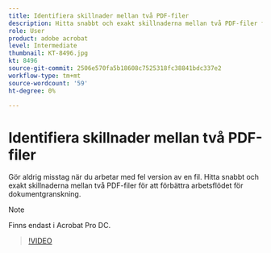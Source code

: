 ```yaml
---
title: Identifiera skillnader mellan två PDF-filer
description: Hitta snabbt och exakt skillnaderna mellan två PDF-filer för att förbättra arbetsflödet för dokumentgranskning
role: User
product: adobe acrobat
level: Intermediate
thumbnail: KT-8496.jpg
kt: 8496
source-git-commit: 2506e570fa5b18608c7525318fc38841bdc337e2
workflow-type: tm+mt
source-wordcount: '59'
ht-degree: 0%

---
```


# Identifiera skillnader mellan två PDF-filer

Gör aldrig misstag när du arbetar med fel version av en fil. Hitta snabbt och exakt skillnaderna mellan två PDF-filer för att förbättra arbetsflödet för dokumentgranskning.

>[!NOTE]
>
>Finns endast i Acrobat Pro DC.

>[!VIDEO](https://video.tv.adobe.com/v/337211?hidetitle=true)
